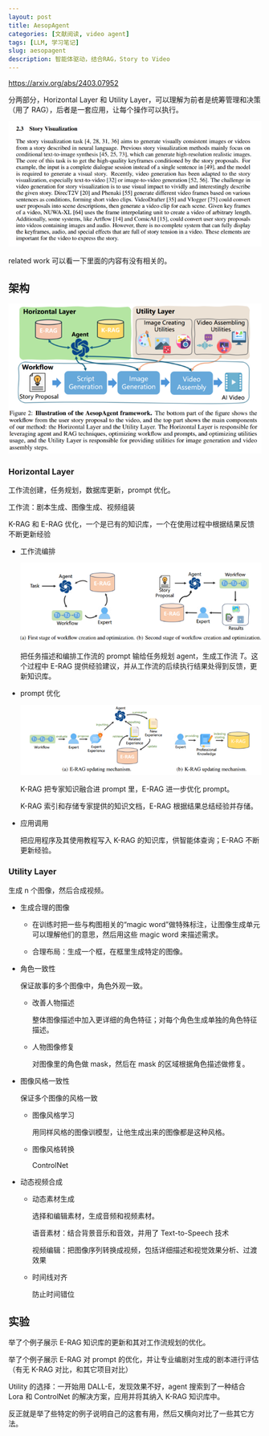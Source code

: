 ```yaml
---
layout: post
title: AesopAgent
categories: [文献阅读, video agent]
tags: [LLM, 学习笔记]
slug: aesopagent
description: 智能体驱动，结合RAG，Story to Video
---
```


https://arxiv.org/abs/2403.07952

分两部分，Horizontal Layer 和 Utility Layer，可以理解为前者是统筹管理和决策（用了 RAG），后者是一套应用，让每个操作可以执行。

![image-20250117125250684](./../images/2025-1-17-AesopAgent/image-20250117125250684.png)

related work 可以看一下里面的内容有没有相关的。

## 架构

![image-20250117125547351](./../images/2025-1-17-AesopAgent/image-20250117125547351.png)

### Horizontal Layer

工作流创建，任务规划，数据库更新，prompt 优化。

工作流：剧本生成、图像生成、视频组装

K-RAG 和 E-RAG 优化，一个是已有的知识库，一个在使用过程中根据结果反馈不断更新经验

- 工作流编排

  ![image-20250117131505361](./../images/2025-1-17-AesopAgent/image-20250117131505361.png)

  把任务描述和编排工作流的 prompt 输给任务规划 agent，生成工作流 $T$。这个过程中 E-RAG 提供经验建议，并从工作流的后续执行结果处得到反馈，更新知识库。

- prompt 优化

  ![image-20250117134154151](./../images/2025-1-17-AesopAgent/image-20250117134154151.png)

  K-RAG 把专家知识融合进 prompt 里，E-RAG 进一步优化 prompt。

  K-RAG 索引和存储专家提供的知识文档，E-RAG 根据结果总结经验并存储。

- 应用调用

  把应用程序及其使用教程写入 K-RAG 的知识库，供智能体查询；E-RAG 不断更新经验。

### Utility Layer

生成 n 个图像，然后合成视频。

- 生成合理的图像

  - 在训练时把一些与构图相关的“magic word”做特殊标注，让图像生成单元可以理解他们的意思，然后用这些 magic word 来描述需求。

  - 合理布局：生成一个框，在框里生成特定的图像。

- 角色一致性

  保证故事的多个图像中，角色外观一致。

  - 改善人物描述

    整体图像描述中加入更详细的角色特征；对每个角色生成单独的角色特征描述。

  - 人物图像修复

    对图像里的角色做 mask，然后在 mask 的区域根据角色描述做修复。

- 图像风格一致性

  保证多个图像的风格一致

  - 图像风格学习

    用同样风格的图像训模型，让他生成出来的图像都是这种风格。

  - 图像风格转换

    ControlNet

- 动态视频合成

  - 动态素材生成

    选择和编辑素材，生成音频和视频素材。

    语音素材：结合背景音乐和音效，并用了 Text-to-Speech 技术

    视频编辑：把图像序列转换成视频，包括详细描述和视觉效果分析、过渡效果

  - 时间线对齐

    防止时间错位

## 实验

举了个例子展示 E-RAG 知识库的更新和其对工作流规划的优化。

举了个例子展示 E-RAG 对 prompt 的优化，并让专业编剧对生成的剧本进行评估（有无 K-RAG 对比，和其它项目对比）

Utility 的选择：一开始用 DALL-E，发现效果不好，agent 搜索到了一种结合 Lora 和 ControlNet 的解决方案，应用并将其纳入 K-RAG 知识库中。

反正就是举了些特定的例子说明自己的这套有用，然后又横向对比了一些其它方法。